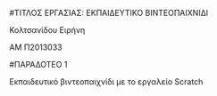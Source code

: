#ΤΙΤΛΟΣ ΕΡΓΑΣΙΑΣ: ΕΚΠΑΙΔΕΥΤΙΚΟ ΒΙΝΤΕΟΠΑΙΧΝΙΔΙ

Κολτσανίδου Ειρήνη 

ΑΜ Π2013033

#ΠΑΡΑΔΟΤΕΟ 1

Εκπαιδευτικό βιντεοπαιχνίδι με το εργαλείο Scratch
